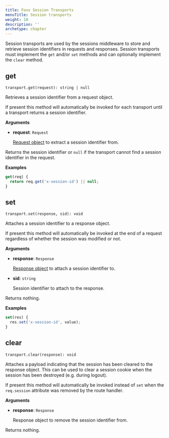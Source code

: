 ```yaml
---
title: Foxx Session Transports
menuTitle: Session transports
weight: 10
description: ''
archetype: chapter
---
```

Session transports are used by the sessions middleware to store and retrieve
session identifiers in requests and responses. Session transports must
implement the `get` and/or `set` methods and can optionally implement the
`clear` method.

## get

`transport.get(request): string | null`

Retrieves a session identifier from a request object.

If present this method will automatically be invoked for each transport until
a transport returns a session identifier.

**Arguments**

- **request**: `Request`

  [Request object](../../routers/request.md) to extract a session identifier from.

Returns the session identifier or `null` if the transport cannot find a
session identifier in the request.

**Examples**

```js
get(req) {
  return req.get('x-session-id') || null;
}
```

## set

`transport.set(response, sid): void`

Attaches a session identifier to a response object.

If present this method will automatically be invoked at the end of a request
regardless of whether the session was modified or not.

**Arguments**

- **response**: `Response`

  [Response object](../../routers/response.md) to attach a session identifier to.

- **sid**: `string`

  Session identifier to attach to the response.

Returns nothing.

**Examples**

```js
set(res) {
  res.set('x-session-id', value);
}
```

## clear

`transport.clear(response): void`

Attaches a payload indicating that the session has been cleared to the
response object. This can be used to clear a session cookie when the session
has been destroyed (e.g. during logout).

If present this method will automatically be invoked instead of `set` when the
`req.session` attribute was removed by the route handler.

**Arguments**

- **response**: `Response`

  Response object to remove the session identifier from.

Returns nothing.
